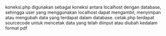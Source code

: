 koneksi.php digunakan sebagai koneksi antara localhost dengan database, sehingga user yang menggunakan localhost dapat mengambil, menyimpan atau mengubah data yang terdapat dalam database.
cetak.php terdapat sourcecode untuk mencetak data yang telah diinput atau diubah kedalam format pdf
